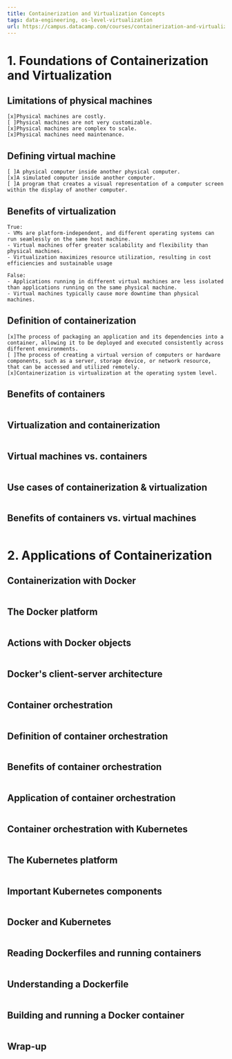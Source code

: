 ```yaml
---
title: Containerization and Virtualization Concepts
tags: data-engineering, os-level-virtualization
url: https://campus.datacamp.com/courses/containerization-and-virtualization-concepts/foundations-of-containerization-and-virtualization
---
```


# 1. Foundations of Containerization and Virtualization
## Limitations of physical machines
```
[x]Physical machines are costly.
[ ]Physical machines are not very customizable.
[x]Physical machines are complex to scale.
[x]Physical machines need maintenance.
```

## Defining virtual machine
```
[ ]A physical computer inside another physical computer.
[x]A simulated computer inside another computer.
[ ]A program that creates a visual representation of a computer screen within the display of another computer.
```

## Benefits of virtualization
```
True:
- VMs are platform-independent, and different operating systems can run seamlessly on the same host machine.
- Virtual machines offer greater scalability and flexibility than physical machines.
- Virtualization maximizes resource utilization, resulting in cost efficiencies and sustainable usage

False:
- Applications running in different virtual machines are less isolated than applications running on the same physical machine.
- Virtual machines typically cause more downtime than physical machines.
```

## Definition of containerization
```
[x]The process of packaging an application and its dependencies into a container, allowing it to be deployed and executed consistently across different environments.
[ ]The process of creating a virtual version of computers or hardware components, such as a server, storage device, or network resource, that can be accessed and utilized remotely.
[x]Containerization is virtualization at the operating system level.
```

## Benefits of containers
```

```

## Virtualization and containerization
```

```

## Virtual machines vs. containers
```

```

## Use cases of containerization & virtualization
```

```

## Benefits of containers vs. virtual machines
```

```




# 2. Applications of Containerization
## Containerization with Docker
```

```

## The Docker platform
```

```

## Actions with Docker objects
```

```

## Docker's client-server architecture
```

```

## Container orchestration
```

```

## Definition of container orchestration
```

```

## Benefits of container orchestration
```

```

## Application of container orchestration
```

```

## Container orchestration with Kubernetes
```

```

## The Kubernetes platform
```

```

## Important Kubernetes components
```

```

## Docker and Kubernetes
```

```

## Reading Dockerfiles and running containers
```

```

## Understanding a Dockerfile
```

```

## Building and running a Docker container
```

```

## Wrap-up
```

```
